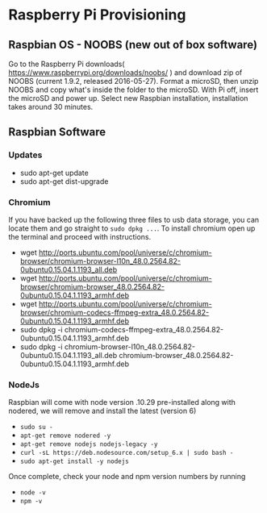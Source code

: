 # Raspberry Pi Provisioning

## Raspbian OS - NOOBS (new out of box software)
Go to the Raspberry Pi downloads( https://www.raspberrypi.org/downloads/noobs/ ) and download zip of NOOBS (current 1.9.2, released 2016-05-27).
Format a microSD, then unzip NOOBS and copy what's inside the folder to the microSD.
With Pi off, insert the microSD and power up.
Select new Raspbian installation, installation takes around 30 minutes.
## Raspbian Software
### Updates
* sudo apt-get update
* sudo apt-get dist-upgrade

### Chromium
If you have backed up the following three files to usb data storage, you can locate them and go straight to `sudo dpkg ...`. To install chromium open up the terminal and proceed with instructions. 
* wget http://ports.ubuntu.com/pool/universe/c/chromium-browser/chromium-browser-l10n_48.0.2564.82-0ubuntu0.15.04.1.1193_all.deb
* wget http://ports.ubuntu.com/pool/universe/c/chromium-browser/chromium-browser_48.0.2564.82-0ubuntu0.15.04.1.1193_armhf.deb
* wget http://ports.ubuntu.com/pool/universe/c/chromium-browser/chromium-codecs-ffmpeg-extra_48.0.2564.82-0ubuntu0.15.04.1.1193_armhf.deb
* sudo dpkg -i chromium-codecs-ffmpeg-extra_48.0.2564.82-0ubuntu0.15.04.1.1193_armhf.deb
* sudo dpkg -i chromium-browser-l10n_48.0.2564.82-0ubuntu0.15.04.1.1193_all.deb chromium-browser_48.0.2564.82-0ubuntu0.15.04.1.1193_armhf.deb

### NodeJs
Raspbian will come with node version .10.29 pre-installed along with nodered, we will remove and install the latest (version 6)
* `sudo su -`
* `apt-get remove nodered -y`
* `apt-get remove nodejs nodejs-legacy -y`
* `curl -sL https://deb.nodesource.com/setup_6.x | sudo bash -`
* `sudo apt-get install -y nodejs`

Once complete, check your node and npm version numbers by running
* `node -v`
* `npm -v`
